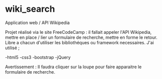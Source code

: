 # wiki_search
Application web / API Wikipedia

Projet réalisé via le site FreeCodeCamp : il fallait appeler 
l'API Wikipedia, mettre en place / lier un formulaire de recherche, mettre en forme le retour. Libre a chacun d'utiliser les bibliothéques ou framework necessaires. 
J'ai utilisé ;

-html5
-css3
-bootstrap
-jQuery

Avertissement : Il faudra cliquer sur la loupe pour faire apparaitre le formulaire de recherche.